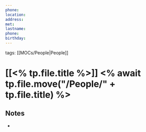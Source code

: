 ```yaml
---
phone:
location:
address:
met:
lastname: 
phone:
birthday:
---
```


tags: [[MOCs/People|People]]

# [[<% tp.file.title %>]] <% await tp.file.move("/People/" + tp.file.title) %>

## Notes

-

